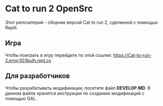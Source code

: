 # Cat to run 2 OpenSrc

Этот репозиторий - сборник версий Cat to run 2, сделанной с помощью Replit.

## Игра

Чтобы поиграть в игру перейдите по этой ссылке: https://Cat-to-run-2.error303bulh.repl.co

## Для разработчиков

Чтобы разрабатывать модификации, посетите файл **DEVELOP.MD**. В данном файле хранятся инструкции по созданию модификаций с помощью GAL.

